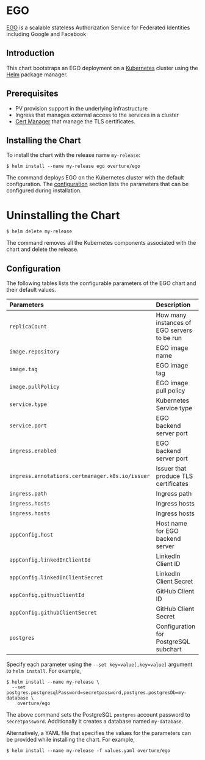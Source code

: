 # EGO

[EGO](https://github.com/overture-stack/ego) is a scalable stateless Authorization Service for Federated Identities including Google and Facebook

## Introduction

This chart bootstraps an EGO deployment on a [Kubernetes](https://kubernetes.io) cluster using the [Helm](https://helm.sh) package manager.

## Prerequisites

- PV provision support in the underlying infrastructure
- Ingress that manages external access to the services in a cluster
- [Cert Manager](https://github.com/jetstack/cert-manager) that manage the TLS certificates.

## Installing the Chart
To install the chart with the release name `my-release`:

```console
$ helm install --name my-release ego overture/ego
```

The command deploys EGO on the Kubernetes cluster with the default configuration. The [configuration](#configuration) section lists the parameters that can be configured during installation.

# Uninstalling the Chart

```console
$ helm delete my-release
```

The command removes all the Kubernetes components associated with the chart and delete the release.

## Configuration
The following tables lists the configurable parameters of the EGO chart and their default values.

| Parameters                                      | Description                                 | Default                                                                     |
|:------------------------------------------------|:--------------------------------------------|:----------------------------------------------------------------------------|
| `replicaCount`                                  | How many instances of EGO servers to be run | 1                                                                           |
| `image.repository`                              | EGO image name                              | overture/ego                                                                |
| `image.tag`                                     | EGO image tag                               | `VERSION`                                                                   |
| `image.pullPolicy`                              | EGO image pull policy                       | `IfNotPresent`                                                              |
| `service.type`                                  | Kubernetes Service type                     | `ClusterIP`                                                                 |
| `service.port`                                  | EGO backend server port                     | `80`                                                                      |
| `ingress.enabled`                               | EGO backend server port                     | `true`                                                                      |
| `ingress.annotations.certmanager.k8s.io/issuer` | Issuer that produce TLS certificates        | `letsencrypt-prod-staging`                                                  |
| `ingress.path`                                  | Ingress path                                | `/`                                                                         |
| `ingress.hosts`                                 | Ingress hosts                               | `[ego.staging.cancercollaboratory.org]`                                     |
| `ingress.hosts`                                 | Ingress hosts                               | `[ego.staging.cancercollaboratory.org]`                                     |
| `appConfig.host`                                | Host name for EGO backend server            | `ego.staging.cancercollaboratory.org`                                       |
| `appConfig.linkedInClientId`                    | LinkedIn Client ID                          | `nil`                                                                       |
| `appConfig.linkedInClientSecret`                | LinkedIn Client Secret                      | `nil`                                                                       |
| `appConfig.githubClientId`                      | GitHub Client ID                            | `nil`                                                                       |
| `appConfig.githubClientSecret`                  | GitHub Client Secret                        | `nil`                                                                       |
| `postgres`                                      | Configuration for PostgreSQL subchart       | `{postgresUsername: postgres, postgresPassword: password, postgresDb: ego}` |



Specify each parameter using the `--set key=value[,key=value]` argument to `helm install`. For example,

```console
$ helm install --name my-release \
  --set postgres.postgresqlPassword=secretpassword,postgres.postgresDb=my-database \
    overture/ego
```

The above command sets the PostgreSQL `postgres` account password to `secretpassword`. Additionally it creates a database named `my-database`.

Alternatively, a YAML file that specifies the values for the parameters can be provided while installing the chart. For example,

```console
$ helm install --name my-release -f values.yaml overture/ego
```
